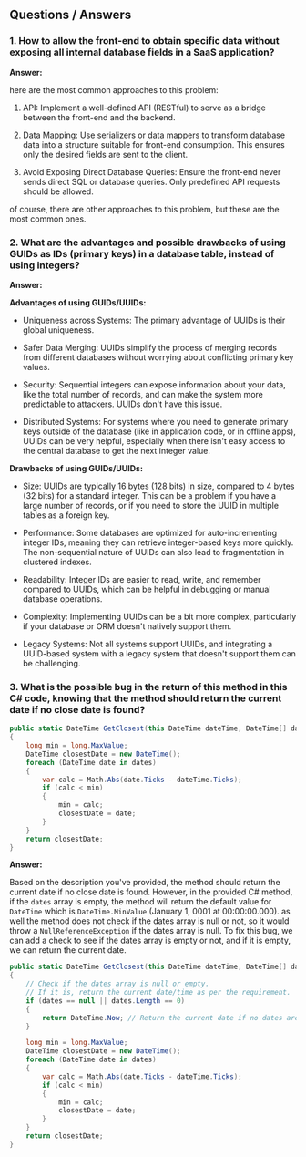## Questions / Answers

### 1. How to allow the front-end to obtain specific data without exposing all internal database fields in a SaaS application?

**Answer:**

here are the most common approaches to this problem:

1. API: Implement a well-defined API (RESTful) to serve as a bridge between the front-end and the backend.

2. Data Mapping: Use serializers or data mappers to transform database data into a structure suitable for front-end
   consumption. This ensures only the desired fields are sent to the client.

3. Avoid Exposing Direct Database Queries: Ensure the front-end never sends direct SQL or database queries. Only
   predefined
   API requests should be allowed.

of course, there are other approaches to this problem, but these are the most common ones.

### 2. What are the advantages and possible drawbacks of using GUIDs as IDs (primary keys) in a database table, instead of using integers?

**Answer:**

**Advantages of using GUIDs/UUIDs:**

- Uniqueness across Systems: The primary advantage of UUIDs is their global uniqueness.

- Safer Data Merging: UUIDs simplify the process of merging records from different databases without worrying about
  conflicting primary key values.

- Security: Sequential integers can expose information about your data, like the total number of records, and can make
  the
  system more predictable to attackers. UUIDs don't have this issue.

- Distributed Systems: For systems where you need to generate primary keys outside of the database (like in application
  code, or in offline apps), UUIDs can be very helpful, especially when there isn't easy access to the central database
  to
  get the next integer value.

**Drawbacks of using GUIDs/UUIDs:**

- Size: UUIDs are typically 16 bytes (128 bits) in size, compared to 4 bytes (32 bits) for a standard integer. This can
  be
  a problem if you have a large number of records, or if you need to store the UUID in multiple tables as a foreign key.

- Performance: Some databases are optimized for auto-incrementing integer IDs, meaning they can retrieve integer-based
  keys more quickly. The non-sequential nature of UUIDs can also lead to fragmentation in clustered indexes.

- Readability: Integer IDs are easier to read, write, and remember compared to UUIDs, which can be helpful in debugging
  or
  manual database operations.

- Complexity: Implementing UUIDs can be a bit more complex, particularly if your database or ORM doesn't natively
  support
  them.

- Legacy Systems: Not all systems support UUIDs, and integrating a UUID-based system with a legacy system that doesn't
  support them can be challenging.

### 3. What is the possible bug in the return of this method in this C# code, knowing that the method should return the current date if no close date is found?

```csharp
public static DateTime GetClosest(this DateTime dateTime, DateTime[] dates)
{
    long min = long.MaxValue;
    DateTime closestDate = new DateTime();
    foreach (DateTime date in dates)
    {
        var calc = Math.Abs(date.Ticks - dateTime.Ticks);
        if (calc < min)
        {
            min = calc;
            closestDate = date;
        }
    }
    return closestDate;
}
```

**Answer:**

Based on the description you've provided, the method should return the current date if no close date is found. However,
in the provided C# method, if the `dates` array is empty, the method will return the default value for `DateTime` which
is
`DateTime.MinValue` (January 1, 0001 at 00:00:00.000).
as well the method does not check if the dates array is null or not, so it would throw a `NullReferenceException` if the
dates array is null.
To fix this bug, we can add a check to see if the dates array is empty or not, and if it is empty, we can return the
current
date.

```csharp {.line-numbers}
public static DateTime GetClosest(this DateTime dateTime, DateTime[] dates)
{
    // Check if the dates array is null or empty.
    // If it is, return the current date/time as per the requirement.
    if (dates == null || dates.Length == 0)
    {
        return DateTime.Now; // Return the current date if no dates are provided.
    }

    long min = long.MaxValue;
    DateTime closestDate = new DateTime();
    foreach (DateTime date in dates)
    {
        var calc = Math.Abs(date.Ticks - dateTime.Ticks);
        if (calc < min)
        {
            min = calc;
            closestDate = date;
        }
    }
    return closestDate;
}
```


